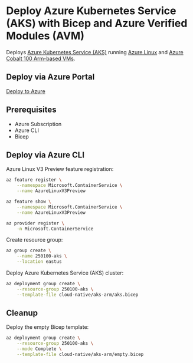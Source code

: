 # Deploy Azure Kubernetes Service (AKS) with Bicep and Azure Verified Modules (AVM)

Deploys [Azure Kubernetes Service (AKS)](https://learn.microsoft.com/azure/aks/what-is-aks) running [Azure Linux](https://learn.microsoft.com/azure/aks/use-azure-linux) and [Azure Cobalt 100 Arm-based VMs](https://learn.microsoft.com/azure/virtual-machines/sizes/cobalt-overview).

## Deploy via Azure Portal

[Deploy to Azure](https://portal.azure.com/#create/Microsoft.Template/uri/https%3A%2F%2Fraw.githubusercontent.com%2FAzure-Samples%2Fazure-opensource-labs%2Fmain%2Fcloud-native%2Faks-arm%2Faks.json)

## Prerequisites

- Azure Subscription
- Azure CLI
- Bicep

## Deploy via Azure CLI

Azure Linux V3 Preview feature registration:

```bash
az feature register \
    --namespace Microsoft.ContainerService \
    --name AzureLinuxV3Preview
```

```bash
az feature show \
    --namespace Microsoft.ContainerService \
    --name AzureLinuxV3Preview
```

```bash
az provider register \
    -n Microsoft.ContainerService
```

Create resource group:

```bash
az group create \
    --name 250100-aks \
    --location eastus
```

Deploy Azure Kubernetes Service (AKS) cluster:

```bash
az deployment group create \
    --resource-group 250100-aks \
    --template-file cloud-native/aks-arm/aks.bicep
```

## Cleanup

Deploy the empty Bicep template:

```bash
az deployment group create \
    --resource-group 250100-aks \
    --mode Complete \
    --template-file cloud-native/aks-arm/empty.bicep
```
